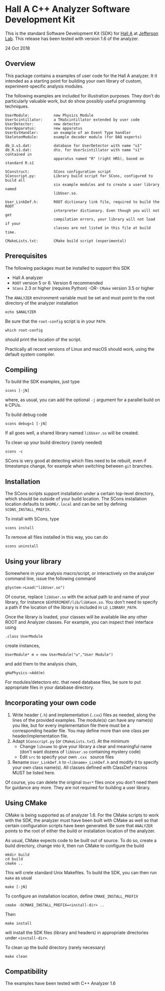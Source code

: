 Hall A C++ Analyzer Software Development Kit
============================================

This is the standard Software Development Kit (SDK) for
[Hall A](http://hallaweb.jlab.org/) at [Jefferson Lab](http://www.jlab.org).
This release has been tested with version 1.6 of the analyzer.

24 Oct 2018

Overview
--------

This package contains a examples of user code for the Hall A analyzer.
It it intended as a starting point for building your own library of custom,
experiment-specific analysis modules.

The following examples are included for illustration
purposes. They don't do particularly valuable work, but do show
possibly useful programming techniques.

    UserModule:           new Physics Module
    UserScintillator:     a THaScintillator extended by user code
    UserDetector:         new detector
    UserApparatus:        new apparatus
    UserEvtHandler:       an example of an Event Type handler
    SkeletonModule:       example decoder module (for DAQ experts)
    
    db_U.u1.dat:          database for UserDetector with name "u1"
    db_R.s1.dat:          dto. for UserScintillator with name "s1" contained in
                          apparatus named "R" (right HRS), based on standard R.s1
    
    SConstruct:           SCons configuration script
    SConscript.py:        Library build script for SCons, configured to build all
                          six example modules and to create a user library named
                          libUser.so.
    
    User_LinkDef.h:       ROOT dictionary link file, required to build the ROOT
                          interpreter dictionary. Even though you will not get
                          compilation errors, your library will not load if your
                          classes are not listed in this file at build time.
    
    CMakeLists.txt:       CMake build script (experimental)

Prerequisites
-------------

The following packages must be installed to support this SDK

* Hall A analyzer
* ``ROOT`` version 5 or 6. Version 6 recommended
* ``SCons`` 2.3 or higher (requires Python) -OR- ``CMake`` version 3.5 or higher

The ``ANALYZER`` environment variable must be set and must point to the root
directory of the analyzer installation

```
echo $ANALYZER
```

Be sure that the ``root-config`` script is in your ``PATH``.

```
which root-config
```

should print the location of the script.

Practically all recent versions of Linux and macOS should work, using the default
system compiler.

Compiling
---------

To build the SDK examples, just type

```
scons [-jN]
```
where, as usual, you can add the optional ``-j`` argument for a parallel build
on ``N`` CPUs.

To build debug code

```
scons debug=1 [-jN]
```
If all goes well, a shared library named ``libUser.so`` will be created.

To clean up your build directory (rarely needed)

```
scons -c
```

SCons is very good at detecting which files need to be rebuilt, even if timestamps
change, for example when switching between ``git`` branches.

Installation
------------

The SCons scripts support installation under a certain
top-level directory, which should be outside of your build location.
The SCons installation location defaults to ``$HOME/.local`` and
can be set by defining ``SCONS_INSTALL_PREFIX``.

To install with SCons, type

```
scons install
```

To remove all files installed in this way, you can do

```
scons uninstall
```

Using your library
------------------

Somewhere in your analysis macro/script, or interactively on the analyzer
command line, issue the following command

```
gSystem->Load("libUser.so")
```
Of course, replace ``libUser.so`` with the actual path to and name of your
library, for instance ``$EXPERIMENT/lib/libKaon.so``. You don't need to
specify a path if the location of the library is included in ``LD_LIBRARY_PATH``.

Once the library is loaded, your classes will be available like any other
ROOT and Analyzer classes. For example, you can inspect their interface
using

```
.class UserModule
```
create instances,

```
UserModule* m = new UserModule("u","User Module")
```
and add them to the analysis chain,

```
gHaPhysics->Add(m)
```
For modules/detectors etc. that need database files, be sure to
put appropriate files in your database directory.

Incorporating your own code
---------------------------

1. Write header (``.h``) and implementation (``.cxx``) files as needed, along the lines
  of the provided examples. The module(s) can have any name(s) you like,
  but for every implementation file there must be a corresponding header file.
  You may define more than one class per header/implementation file.
2. Adapt ``SConscript.py`` (or ``CMakeLists.txt``). At the minimum
    * Change ``libname`` to give your library a clear and meaningful name
    (don't want dozens of ``libUser.so`` containing mystery code)
    * Edit ``src`` to specify your own ``.cxx `` source files
3. Rename ``User_LinkDef.h`` to ``<libname>_LinkDef.h`` and modify
  it to specify your own class name(s). All classes defined with
  ClassDef macros MUST be listed here.

Of course, you can delete the original ``User*`` files once you don't need
them for guidance any more. They are not required for building a user library.

Using CMake
-----------

CMake is being supported as of analyzer 1.6. For the CMake scripts to work with the SDK,
the analyzer must have been built with CMake as well so that certain configuration scripts
have been generated. Be sure that ``ANALYZER`` points to the root of either the
build or installation location of the analyzer.

As usual, CMake expects code to be built out of source. To do so, create a build
directory, change into it, then run CMake to configure the build

```
mkdir build
cd build
cmake ..
```
This will crete standard Unix Makefiles. To build the SDK, you can then run ``make``
as usual

```
make [-jN]
```
To configure an installation location, define ``CMAKE_INSTALL_PREFIX``

```
cmake -DCMAKE_INSTALL_PREFIX=<install-dir> ..
```
Then

```
make install
```
will install the SDK files (library and headers) in appropriate directories under
``<install-dir>``.

To clean up the build directory (rarely necessary)

```
make clean
```

Compatibility
-------------

The examples have been tested with C++ Analyzer 1.6
